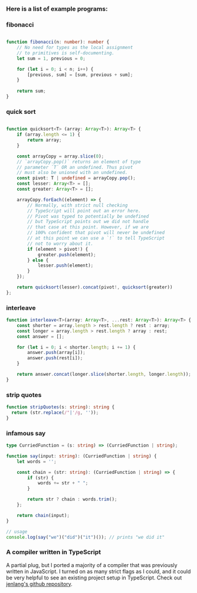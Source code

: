 ### Here is a list of example programs:

### fibonacci
```TypeScript

function fibonacci(n: number): number {
    // No need for types as the local assignment 
    // to primitives is self-documenting.
    let sum = 1, previous = 0;

    for (let i = 0; i < n; i++) {
        [previous, sum] = [sum, previous + sum];
    }
    
    return sum;
}
```

### quick sort
```TypeScript

function quicksort<T> (array: Array<T>): Array<T> {
    if (array.length <= 1) {
        return array;
    }

    const arrayCopy = array.slice(0);
    // `arrayCopy.pop()` returns an element of type
    // parameter `T` OR an undefined. Thus pivot
    // must also be unioned with an undefined.
    const pivot: T | undefined = arrayCopy.pop();
    const lesser: Array<T> = [];
    const greater: Array<T> = [];

    arrayCopy.forEach((element) => {
        // Normally, with strict null checking
        // TypeScript will point out an error here.
        // Pivot was typed to potentially be undefined
        // but TypeScript points out we did not handle
        // that case at this point. However, if we are
        // 100% confident that pivot will never be undefined
        // at this point we can use a `!` to tell TypeScript
        // not to worry about it.
        if (element > pivot!) {
            greater.push(element);
        } else {
            lesser.push(element);
        }
    });

    return quicksort(lesser).concat(pivot!, quicksort(greater))
};
```


### interleave
```TypeScript
function interleave<T>(array: Array<T>, ...rest: Array<T>): Array<T> {
    const shorter = array.length > rest.length ? rest : array;
    const longer = array.length > rest.length ? array : rest;
    const answer = [];

    for (let i = 0; i < shorter.length; i += 1) {
        answer.push(array[i]);
        answer.push(rest[i]);
    }

    return answer.concat(longer.slice(shorter.length, longer.length));
}
```

### strip quotes
```TypeScript
function stripQuotes(s: string): string {
  return (str.replace(/"|'/g, ''));
}
```

### infamous say
```TypeScript
type CurriedFunction = (s: string) => (CurriedFunction | string); 

function say(input: string): (CurriedFunction | string) {
    let words = '';

    const chain = (str: string): (CurriedFunction | string) => {
        if (str) {
            words += str + " ";
        }

        return str ? chain : words.trim();
    };

    return chain(input);
}

// usage
console.log(say("we")("did")("it")()); // prints "we did it"
```

### A compiler written in TypeScript
A partial plug, but I ported a majority of a compiler that was previously written in JavaScript. I turned on as many strict flags as I could, and it could be very helpful to see an existing project setup in TypeScript. 
Check out [jenlang's github repository](https://github.com/jtorre39/jenlang).
